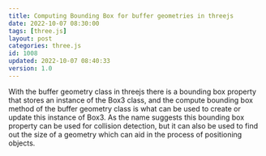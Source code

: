 ```yaml
---
title: Computing Bounding Box for buffer geometries in threejs
date: 2022-10-07 08:30:00
tags: [three.js]
layout: post
categories: three.js
id: 1008
updated: 2022-10-07 08:40:33
version: 1.0
---
```


With the buffer geometry class in threejs there is a bounding box property that stores an instance of the Box3 class, and the compute bounding box method of the buffer geometry class is what can be used to create or update this instance of Box3. As the name suggests this bounding box property can be used for collision detection, but it can also be used to find out the size of a geometry which can aid in the process of positioning objects.

<!-- more -->
